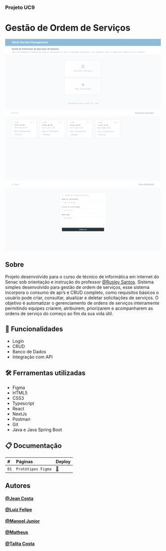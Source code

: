 ### Projeto UC9
# Gestão de Ordem de Serviços
![preview](./preview-1.png)
![preview](./preview-2.png)
![preview](./preview-3.png)

## Sobre
Projeto desenvolvido para o curso de técnico de informática em internet do Senac sob orientação e instrução do professor [@Rusley Santos](https://github.com/rusleysantos).
Sistema simples desenvolvido para gestão de ordem de serviços, esse sistema incorpora o consumo de api’s e CRUD completo, como requisitos básicos o usuário pode criar, consultar, atualizar e deletar solicitações de serviços. O objetivo é automatizar o gerenciamento de ordens de serviços inteiramente permitindo equipes criarem, atribuirem, priorizarem e acompanharem as ordens de serviço do começo ao fim da sua vida útil.

## 🤖 Funcionalidades
- Login
- CRUD
- Banco de Dados
- Integração com API

## 🛠 Ferramentas utilizadas
- Figma
- HTML5
- CSS3
- Typescript
- React
- NextJs
- Postman
- Git
- Java e Java Spring Boot

## 📋 Documentação

| #    | Páginas        | Deploy |
| :--- | :------------- | :------ |
| `01` | `Protótipos Figma` |[🔗](https://www.figma.com/file/Pv5tv0mqIctpJPUVEuwKLg/Work-Order-Mangement?type=design&node-id=0-1&mode=design&t=TZMk5zU5TcyptWOn-0) |

## Autores
#### [@Jean Costa](https://github.com/Janp3)
#### [@Luiz Felipe](https://github.com/Luizfbm)
#### [@Manoel Junior](https://github.com/Flickler)
#### [@Matheus](https://github.com/TiMathues)
#### [@Talita Costa](https://github.com/tltco)
